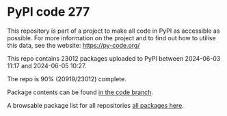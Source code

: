 # PyPI code 277

This repository is part of a project to make all code in PyPI as accessible as possible. For more information 
on the project and to find out how to utilise this data, see the website: https://py-code.org/

This repo contains 23012 packages uploaded to PyPI between 
2024-06-03 11:17 and 2024-06-05 10:27.

The repo is 90% (20919/23012) complete.

Package contents can be found [in the code branch](https://github.com/pypi-data/pypi-mirror-277/tree/code/packages).

A browsable package list for all repositories [all packages here](https://py-code.org/repositories/pypi-mirror-277).


